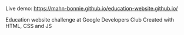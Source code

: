 Live demo:  https://mahn-bonnie.github.io/education-website.github.io/

Education website challenge at Google Developers Club
Created with HTML, CSS and JS
